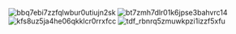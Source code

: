 ![bbq7ebi7zzfqlwbur0utiujn2sk](https://github.com/TEROMO/Service_Anime_and_Manga/assets/44552193/50948a77-51f5-4731-a8dd-f4113ca37abb)
![bt7zmh7dlr01k6jpse3bahvrc14](https://github.com/TEROMO/Service_Anime_and_Manga/assets/44552193/7686f536-c1ee-4ebd-810a-c648af478b2a)
![kfs8uz5ja4he06qkklcr0rrxfcc](https://github.com/TEROMO/Service_Anime_and_Manga/assets/44552193/2413d5ea-d0ac-45a6-aaf1-2b4a10dde439)
![tdf_rbnrq5zmuwkpzi1izzf5xfu](https://github.com/TEROMO/Service_Anime_and_Manga/assets/44552193/a494ed11-563b-4f37-a1d5-a8d9d72d6be8)

